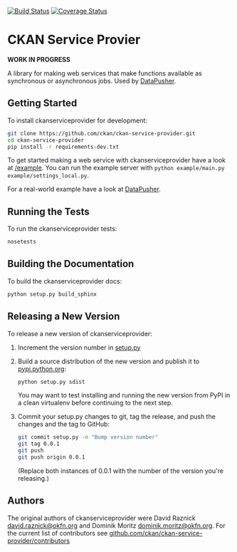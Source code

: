 [![Build Status](https://travis-ci.org/ckan/ckan-service-provider.png?branch=master)](https://travis-ci.org/ckan/ckan-service-provider)
[![Coverage Status](https://coveralls.io/repos/ckan/ckan-service-provider/badge.png?branch=master)](https://coveralls.io/r/ckan/ckan-service-provider?branch=master)

[DataPusher]: https://github.com/okfn/datapusher


# CKAN Service Provier

__WORK IN PROGRESS__

A library for making web services that make functions available as synchronous
or asynchronous jobs. Used by [DataPusher][].


## Getting Started

To install ckanserviceprovider for development:

```bash
git clone https://github.com/ckan/ckan-service-provider.git
cd ckan-service-provider
pip install -r requirements-dev.txt
```

To get started making a web service with ckanserviceprovider have a look at
[/example](example). You can run the example server with
`python example/main.py example/settings_local.py`.

For a real-world example have a look at [DataPusher][].


## Running the Tests

To run the ckanserviceprovider tests:

```bash
nosetests
```


## Building the Documentation

To build the ckanserviceprovider docs:

```bash
python setup.py build_sphinx
```


## Releasing a New Version

To release a new version of ckanserviceprovider:

1. Increment the version number in [setup.py](setup.py)

2. Build a source distribution of the new version and publish it to
   [pypi.python.org](http://pypi.python.org/):

   ```bash
   python setup.py sdist
   ```

   You may want to test installing and running the new version from PyPI in a
   clean virtualenv before continuing to the next step.

3. Commit your setup.py changes to git, tag the release, and push the changes
   and the tag to GitHub:

   ```bash
   git commit setup.py -m "Bump version number"
   git tag 0.0.1
   git push
   git push origin 0.0.1
   ```

   (Replace both instances of 0.0.1 with the number of the version you're
   releasing.)


## Authors

The original authors of ckanserviceprovider were
David Raznick <david.raznick@okfn.org> and
Dominik Moritz <dominik.moritz@okfn.org>. For the current list of contributors
see [github.com/ckan/ckan-service-provider/contributors](https://github.com/ckan/ckan-service-provider/contributors)
